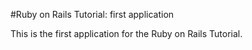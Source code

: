 #Ruby on Rails Tutorial: first application

This is the first application for the Ruby on Rails Tutorial.


